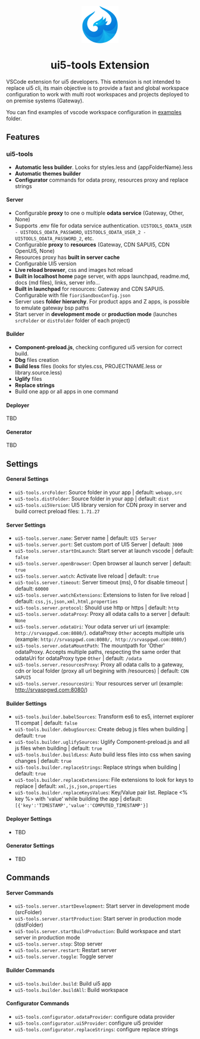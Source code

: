 <p align="center">
<img src="static/images/logo_blue.png" width="100" />
<h1 align="center">ui5-tools Extension</h1>
</p>

VSCode extension for ui5 developers. This extension is not intended to replace ui5 cli, its main objective is to provide a fast and global workspace configuration to work with multi root workspaces and projects deployed to on premise systems (Gateway).

You can find examples of vscode workspace configuration in [examples](examples) folder.

## Features

### ui5-tools

- **Automatic less builder**. Looks for styles.less and {appFolderName}.less
- **Automatic themes builder**
- **Configurator** commands for odata proxy, resources proxy and replace strings

#### Server

- Configurable **proxy** to one o multiple **odata service** (Gateway, Other, None)
- Supports .env file for odata service authentication. `UI5TOOLS_ODATA_USER - UI5TOOLS_ODATA_PASSWORD`, `UI5TOOLS_ODATA_USER_2 - UI5TOOLS_ODATA_PASSWORD_2`, etc.
- Configurable **proxy** to **resources** (Gateway, CDN SAPUI5, CDN OpenUI5, None)
- Resources proxy has **built in server cache**
- Configurable UI5 version
- **Live reload browser**, css and images hot reload
- **Built in localhost home** page server, with apps launchpad, readme.md, docs (md files), links, server info...
- **Built in launchpad** for resources: Gateway and CDN SAPUI5. Configurable with file `fioriSandboxConfig.json`
- Server uses **folder hierarchy**. For product apps and Z apps, is possible to emulate gateway bsp paths
- Start server in **development mode** or **production mode** (launches `srcFolder` or `distFolder` folder of each project)

#### Builder

- **Component-preload.js**, checking configured ui5 version for correct build.
- **Dbg** files creation
- **Build less** files (looks for styles.css, PROJECTNAME.less or library.source.less)
- **Uglify** files
- **Replace strings**
- Build one app or all apps in one command

#### Deployer

TBD

#### Generator

TBD

## Settings

#### General Settings

- `ui5-tools.srcFolder`: Source folder in your app | default: `webapp,src`
- `ui5-tools.distFolder`: Source folder in your app | default: `dist`
- `ui5-tools.ui5Version`: UI5 library version for CDN proxy in server and build correct preload files: `1.71.27`

#### Server Settings

- `ui5-tools.server.name`: Server name | default: `UI5 Server`
- `ui5-tools.server.port`: Set custom port of UI5 Server | default: `3000`
- `ui5-tools.server.startOnLaunch`: Start server at launch vscode | default: `false`
- `ui5-tools.server.openBrowser`: Open browser al launch server | default: `true`
- `ui5-tools.server.watch`: Activate live reload | default: `true`
- `ui5-tools.server.timeout`: Server timeout (ms), 0 for disable timeout | default: `60000`
- `ui5-tools.server.watchExtensions`: Extensions to listen for live reload | default: `css,js,json,xml,html,properties`
- `ui5-tools.server.protocol`: Should use http or https | default: `http`
- `ui5-tools.server.odataProxy`: Proxy all odata calls to a server | default: `None`
- `ui5-tools.server.odataUri`: Your odata server uri url (example: `http://srvaspgwd.com:8080/`). odataProxy `Other` accepts multiple uris (example: `http://srvaspgwd.com:8080/, http://srvaspgwd.com:8080/`)
- `ui5-tools.server.odataMountPath`: The mountpath for 'Other' odataProxy. Accepts multiple paths, respecting the same order that odataUri for odataProxy type `Other` | default: `/odata`
- `ui5-tools.server.resourcesProxy`: Proxy all odata calls to a gateway, cdn or local folder (proxy all url begining with /resources) | default: `CDN SAPUI5`
- `ui5-tools.server.resourcesUri`: Your resources server url (example: http://srvaspgwd.com:8080/)

#### Builder Settings

- `ui5-tools.builder.babelSources`: Transform es6 to es5, internet explorer 11 compat | default: `false`
- `ui5-tools.builder.debugSources`: Create debug js files when building | default: `true`
- `ui5-tools.builder.uglifySources`: Uglify Component-preload.js and all js files when building | default: `true`
- `ui5-tools.builder.buildLess`: Auto build less files into css when saving changes | default: `true`
- `ui5-tools.builder.replaceStrings`: Replace strings when building | default: `true`
- `ui5-tools.builder.replaceExtensions`: File extensions to look for keys to replace | default: `xml,js,json,properties`
- `ui5-tools.builder.replaceKeysValues`: Key/Value pair list. Replace <% key %> with 'value' while building the app | default: `[{'key':'TIMESTAMP','value':'COMPUTED_TIMESTAMP'}]`

#### Deployer Settings

- TBD

#### Generator Settings

- TBD

## Commands

#### Server Commands

- `ui5-tools.server.startDevelopment`: Start server in development mode (srcFolder)
- `ui5-tools.server.startProduction`: Start server in production mode (distFolder)
- `ui5-tools.server.startBuildProduction`: Build workspace and start server in production mode
- `ui5-tools.server.stop`: Stop server
- `ui5-tools.server.restart`: Restart server
- `ui5-tools.server.toggle`: Toggle server

#### Builder Commands

- `ui5-tools.builder.build`: Build ui5 app
- `ui5-tools.builder.buildAll`: Build workspace

#### Configurator Commands

- `ui5-tools.configurator.odataProvider`: configure odata provider
- `ui5-tools.configurator.ui5Provider`: configure ui5 provider
- `ui5-tools.configurator.replaceStrings`: configure replace strings
